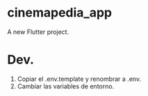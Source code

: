 # cinemapedia_app

A new Flutter project.

# Dev.


1. Copiar el .env.template y renombrar a .env.
2. Cambiar las variables de entorno.
